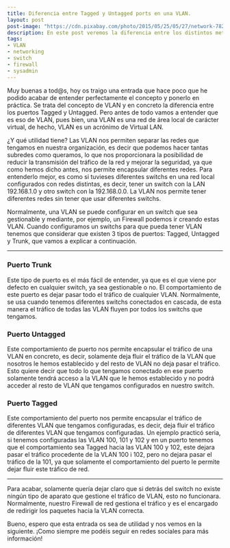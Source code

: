```yaml
---
title: Diferencia entre Tagged y Untagged ports en una VLAN.
layout: post
post-image: "https://cdn.pixabay.com/photo/2015/05/25/05/27/network-782707_960_720.png"
description: En este post veremos la diferencia entre los distintos metodos que podemos configurar un puerto en una VLAN.
tags:
- VLAN
- networking
- switch
- firewall
- sysadmin
---
```


Muy buenas a tod@s, hoy os traigo una entrada que hace poco que he podido acabar de entender perfectamente el concepto y ponerlo en práctica. Se trata del concepto de VLAN y en concreto la diferencia entre los puertos Tagged y Untagged.
Pero antes de todo vamos a entender que es eso de VLAN, pues bien, una VLAN es una red de área local de carácter virtual, de hecho, VLAN es un acrónimo de Virtual LAN.

¿Y qué utilidad tiene? Las VLAN nos permiten separar las redes que tengamos en nuestra organización, es decir que podemos hacer tantas subredes como queramos, lo que nos proporcionara la posibilidad de reducir la transmisión del tráfico de la red y mejorar la seguridad, ya que como hemos dicho antes, nos permite encapsular diferentes redes.
Para entenderlo mejor, es como si tuvieses diferentes switchs en una red local configurados con redes distintas, es decir, tener un switch con la LAN 192.168.1.0 y otro switch con la 192.168.0.0. La VLAN nos permite tener diferentes redes sin tener que usar diferentes switchs.

Normalmente, una VLAN se puede configurar en un switch que sea gestionable y mediante, por ejemplo, un Firewall podemos ir creando estas VLAN. Cuando configuramos un switchs para que pueda tener VLAN tenemos que considerar que existen 3 tipos de puertos: Tagged, Untagged y Trunk, que vamos a explicar a continuación.

---
### Puerto Trunk

Este tipo de puerto es el más fácil de entender, ya que es el que viene por defecto en cualquier switch, ya sea gestionable o no. El comportamiento de este puerto es dejar pasar todo el tráfico de cualquier VLAN. Normalmente, se usa cuando tenemos diferentes switchs conectados en cascada, de esta manera el tráfico de todas las VLAN fluyen por todos los switchs que tengamos.

### Puerto Untagged

Este comportamiento de puerto nos permite encapsular el tráfico de una VLAN en concreto, es decir, solamente deja fluir el tráfico de la VLAN que nosotros le hemos establecido y del resto de VLAN no deja pasar el tráfico. Esto quiere decir que todo lo que tengamos conectado en ese puerto solamente tendrá acceso a la VLAN que le hemos establecido y no podrá acceder al resto de VLAN que tengamos configurados en nuestro switch.

### Puerto Tagged

Este comportamiento del puerto nos permite encapsular el tráfico de diferentes VLAN que tengamos configuradas, es decir, deja fluir el tráfico de diferentes VLAN que tengamos configuradas. Un ejemplo practicó seria, si tenemos configuradas las VLAN 100, 101 y 102 y en un puerto tenemos que el comportamiento sea Tagged hacia las VLAN 100 y 102, este dejara pasar el tráfico procedente de la VLAN 100 i 102, pero no dejara pasar el tráfico de la 101, ya que solamente el comportamiento del puerto le permite dejar fluir este tráfico de red.

---
Para acabar, solamente quería dejar claro que si detrás del switch no existe ningún tipo de aparato que gestione el tráfico de VLAN, esto no funcionara. Normalmente, nuestro Firewall de red gestiona el tráfico y es el encargado de redirigir los paquetes hacia la VLAN correcta.


Bueno, espero que esta entrada os sea de utilidad y nos vemos en la siguiente.
¡Como siempre me podéis seguir en redes sociales para más información!


